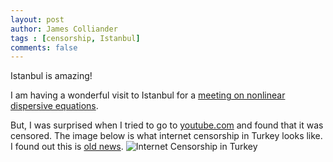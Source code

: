 ```yaml
---
layout: post
author: James Colliander
tags : [censorship, Istanbul]
comments: false
---
```




Istanbul is amazing!


I am having a wonderful visit to Istanbul for a [meeting on nonlinear dispersive equations](http://math.isikun.edu.tr/erbay/pdf/NDE2010-preliminary.pdf).

But, I was surprised when I tried to go to <a href="http://youtube.com">youtube.com</a> and found that it was censored. The image below is what internet censorship in Turkey looks like.  I found out this is <a href="http://en.wikipedia.org/wiki/Internet_censorship#Turkey">old news</a>.
![Internet Censorship in Turkey](http://blog.math.toronto.edu/colliand/files/2010/08/Screen-shot-2010-08-23-at-5.06.19-AM.png)